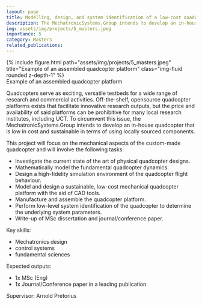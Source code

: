 ```yaml
---
layout: page
title: Modelling, design, and system identification of a low-cost quadcopter test platform
description: The MechatronicSystems.Group intends to develop an in-house quadcopter that is low in cost and sustainable in terms of using locally sourced components.
img: assets/img/projects/5_masters.jpeg
importance: 5
category: Masters
related_publications:
---
```


<div class="row justify-content-center">
    <div class="col-sm mt-3 mt-md-0">
        {% include figure.html path="assets/img/projects/5_masters.jpeg" title="Example of an assembled quadcopter platform" class="img-fluid rounded z-depth-1" %}
    </div>
</div>
<div class="caption">
    Example of an assembled quadcopter platform
</div>

Quadcopters serve as exciting, versatile testbeds for a wide range of research and commercial activities. Off-the-shelf, opensource quadcopter platforms exists that facilitate innovative research outputs, but the price and availability of said platforms can be prohibitive for many local research institutes, including UCT. To circumvent this issue, the MechatronicSystems.Group intends to develop an in-house quadcopter that is low in cost and sustainable in terms of using locally sourced components.

This project will focus on the mechanical aspects of the custom-made quadcopter and will involve the following tasks:

- Investigate the current state of the art of physical quadcopter designs.
- Mathematically model the fundamental quadcopter dynamics.
- Design a high-fidelity simulation environment of the quadcopter flight behaviour.
- Model and design a sustainable, low-cost mechanical quadcopter platform with the aid of CAD tools.
- Manufacture and assemble the quadcopter platform.
- Perform low-level system identification of the quadcopter to determine the underlying system parameters.
- Write-up of MSc dissertation and journal/conference paper.

Key skills:
- Mechatronics design
- control systems
- fundamental sciences

Expected outputs:
- 1x MSc (Eng)
- 1x Journal/Conference paper in a leading publication.

Supervisor: Arnold Pretorius

